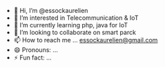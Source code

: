 - 👋 Hi, I’m @essockaurelien
- 👀 I’m interested in Telecommunication & IoT
- 🌱 I’m currently learning php, java for IoT
- 💞️ I’m looking to collaborate on smart parck
- 📫 How to reach me ... essockaurelien@gmail.com
- 😄 Pronouns: ...
- ⚡ Fun fact: ...

<!---
essockaurelien/essockaurelien is a ✨ special ✨ repository because its `README.md` (this file) appears on your GitHub profile.
You can click the Preview link to take a look at your changes.
--->
